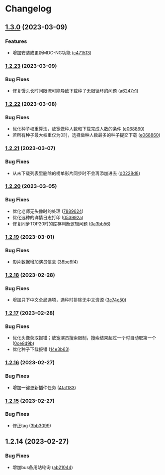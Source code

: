 # Changelog

## [1.3.0](https://github.com/chichann/jav_study/compare/v1.2.23...v1.3.0) (2023-03-09)


### Features

* 增加安装或更新MDC-NG功能 ([c471513](https://github.com/chichann/jav_study/commit/c471513b3bf66924798e0241acb7bd802cda3551))

### [1.2.23](https://github.com/chichann/jav_study/compare/v1.2.22...v1.2.23) (2023-03-09)


### Bug Fixes

* 修复馒头长时间限流可能导致下载种子无限循环的问题 ([a6247c1](https://github.com/chichann/jav_study/commit/a6247c1125bb5b940915216292746e17057110dd))

### [1.2.22](https://github.com/chichann/jav_study/compare/v1.2.21...v1.2.22) (2023-03-08)


### Bug Fixes

* 优化种子权重算法，放宽做种人数和下载完成人数的条件 ([e068860](https://github.com/chichann/jav_study/commit/e0688606d37544d8a422f14d74be52c7e287e5b7))
* 若所有种子最大权重仅为0时，选择做种人数最多的种子提交下载 ([e068860](https://github.com/chichann/jav_study/commit/e0688606d37544d8a422f14d74be52c7e287e5b7))

### [1.2.21](https://github.com/chichann/jav_study/compare/v1.2.20...v1.2.21) (2023-03-07)


### Bug Fixes

* 从未下载列表里删除的榜单影片同步时不会再添加进去 ([d0228d8](https://github.com/chichann/jav_study/commit/d0228d86163b2551412de18b35cb0e39728a96e6))

### [1.2.20](https://github.com/chichann/jav_study/compare/v1.2.19...v1.2.20) (2023-03-05)


### Bug Fixes

* 优化老师无头像时的处理 ([7889624](https://github.com/chichann/jav_study/commit/78896242b2e9c01395d5f9f709fc97068697dc08))
* 优化选种的详情日志打印 ([053992a](https://github.com/chichann/jav_study/commit/053992aee5e27b8d6f47194a93366509614ac986))
* 修复同步TOP20时的库存判断逻辑问题 ([0a3bb56](https://github.com/chichann/jav_study/commit/0a3bb5674efa2e6afac3a8fded75fa5f7561a431))

### [1.2.19](https://github.com/chichann/jav_study/compare/v1.2.18...v1.2.19) (2023-03-01)


### Bug Fixes

* 影片数据增加演员信息 ([38be6f4](https://github.com/chichann/jav_study/commit/38be6f47e86e062601cda0ebd9d5bf8ec030fd1b))

### [1.2.18](https://github.com/chichann/jav_study/compare/v1.2.17...v1.2.18) (2023-02-28)


### Bug Fixes

* 增加只下中文全局选项，选种时排除无中文资源 ([3c74c50](https://github.com/chichann/jav_study/commit/3c74c507022a057fbaecedcf92114f215bdf8a2d))

### [1.2.17](https://github.com/chichann/jav_study/compare/v1.2.16...v1.2.17) (2023-02-28)


### Bug Fixes

* 优化头像获取报错；放宽演员搜索限制，搜索结果超过一个时自动取第一个 ([0ce8d9b](https://github.com/chichann/jav_study/commit/0ce8d9b156cd9906b4ada03e59edf27466ee8b0d))
* 优化种子下载报错 ([14e3b63](https://github.com/chichann/jav_study/commit/14e3b635b1a4c96e64d9e6a9a0745e44fdd10bc3))

### [1.2.16](https://github.com/chichann/jav_study/compare/v1.2.15...v1.2.16) (2023-02-27)


### Bug Fixes

* 增加一键更新插件任务 ([4fa1183](https://github.com/chichann/jav_study/commit/4fa118368c7bfe9fe571450adfdbc08ea5222fca))

### [1.2.15](https://github.com/chichann/jav_study/compare/v1.2.14...v1.2.15) (2023-02-27)


### Bug Fixes

* 修正tag ([3bb3099](https://github.com/chichann/jav_study/commit/3bb309973352855effe884ba91b6d76694070417))

## 1.2.14 (2023-02-27)


### Bug Fixes

* 增加bus备用站轮询 ([ab21044](https://github.com/chichann/jav_study/commit/ab2104454e97ef5b685ee9dbcb930d82eecbf78d))
